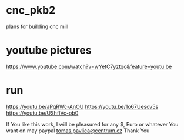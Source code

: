 # cnc_pkb2
plans for building cnc mill

# youtube pictures
https://www.youtube.com/watch?v=wYetC7yztqo&feature=youtu.be

# run
https://youtu.be/aPqRWc-AnOU
https://youtu.be/1o67Uesov5s
https://youtu.be/UShfIVc-ob0


If You like this work, I will be pleasured for any $, Euro or whatever You want on may paypal tomas.pavlica@centrum.cz
Thank You
